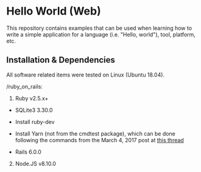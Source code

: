 # **Hello World (Web)**

This repository contains examples that can be used when learning how to write
a simple application for a language (i.e. "Hello, world"), tool, platform, etc.

## Installation & Dependencies

All software related items were tested on Linux (Ubuntu 18.04).

/ruby_on_rails:

1. Ruby v2.5.x+

* SQLite3 3.30.0

* Install ruby-dev

* Install Yarn (not from the cmdtest package), which can be done following the commands from the March 4, 2017 post at [this thread](https://github.com/yarnpkg/yarn/issues/2821)

* Rails 6.0.0

2. Node.JS v8.10.0
